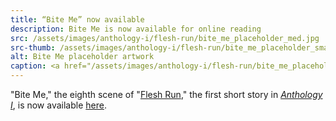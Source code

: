 ```yaml
---
title: “Bite Me” now available
description: Bite Me is now available for online reading
src: /assets/images/anthology-i/flesh-run/bite_me_placeholder_med.jpg
src-thumb: /assets/images/anthology-i/flesh-run/bite_me_placeholder_small.jpg
alt: Bite Me placeholder artwork
caption: <a href="/assets/images/anthology-i/flesh-run/bite_me_placeholder.jpg" target="_blank">A.I. placeholder artwork</a> generated using <a href="https://creator.nightcafe.studio/creation/BRuyOXRG0OyxsEykBo1I" target="_blank">NightCafe Stable Diffusion v1.5</a> — <a href="https://creativecommons.org/publicdomain/zero/1.0/" target="_blank">CC0 1.0</a>
---
```


"Bite Me," the eighth scene of "[Flesh Run](/anthology-i/flesh-run/)," the first short story in *[Anthology I](/anthology-i/)*, is now available [here](/anthology-i/flesh-run/bite-me/).